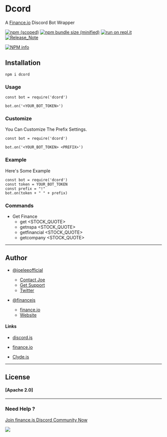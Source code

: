 # Dcord

A [Finance.io](https://npmjs.com/package/finance.io) Discord Bot Wrapper



[![npm (scoped)](https://img.shields.io/npm/v/dcord.svg)](https://www.npmjs.com/package/dcord)
[![npm bundle size (minified)](https://img.shields.io/bundlephobia/min/dcord.svg)](https://www.npmjs.com/package/dcord)
[![run on repl.it](https://repl.it/badge/github/financejs/dcord)](https://repl.it/github/financejs/dcord)
[![Release_Note](https://img.shields.io/badge/Read%20Docs-Release%20Note-blue)](https://github.com/financejs/dcord/Release_Note.md)

<a href="https://nodei.co/npm/dcord/"><img src="https://nodei.co/npm/dcord.png?downloads=true&stars=true" alt="NPM info" /></a>


## Installation 

`npm i dcord`


### Usage 

```
const bot = require('dcord')

bot.on('<YOUR_BOT_TOKEN>')
```


### Customize

You Can Customize The Prefix Settings.
``` 
const bot = require('dcord')

bot.on('<YOUR_BOT_TOKEN> <PREFIX>')
```


### Example 

Here's Some Example
```
const bot = require('dcord')
const token = YOUR_BOT_TOKEN
const prefix = "!"
bot.on(token + " " + prefix)

```

### Commands 

- Get Finance 
  - get <STOCK_QUOTE>
  - getnspa <STOCK_QUOTE>
  - getfinancial <STOCK_QUOTE>
  - getcompany <STOCK_QUOTE>

---------------------------


## Author

- [@joeleeofficial](https://github.com/joeleeofficial)
   - [Contact Joe](mailto:tojoeleeofficial@gmail.com)
   - [Get Support](https://discord.gg/hZMCwDXfQb)
   - [Twitter](https://twitter.com/itsjoetime2008)

- [@financejs](https://github.com/financejs)
   - [finance.io](https://npmjs.com/package/finance.io)
   - [Website](https://finance.js.org)

#### Links

- [discord.js](https://discord.js.org)

- [finance.io](https://finance.js.org)

- [Clyde.js](https://npmjs.com/package/clyde.js)

------------------



## License 

 #### [Apache 2.0]

---------------



### Need Help ? 

[Join finance.js Discord Community Now](https://discord.gg/hZMCwDXfQb)

<a href="https://discord.gg/hZMCwDXfQb"><img src="https://discordapp.com/api/guilds/793118787460399154/embed.png?style=banner2"></a>
